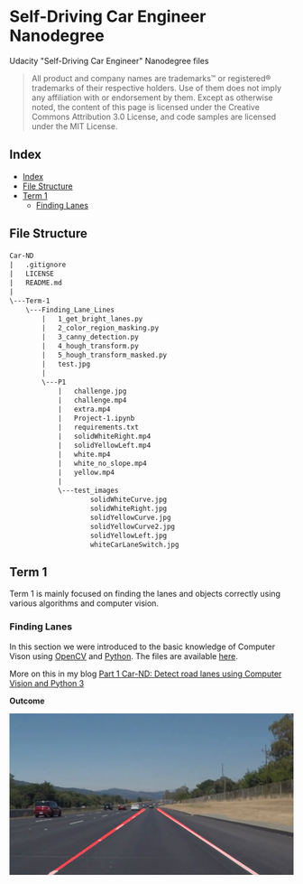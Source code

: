 # Self-Driving Car Engineer Nanodegree

Udacity "Self-Driving Car Engineer" Nanodegree files

> All product and company names are trademarks™ or registered® trademarks of their respective holders. Use of them does not imply any affiliation with or endorsement by them. Except as otherwise noted, the content of this page is licensed under the Creative Commons Attribution 3.0 License, and code samples are licensed under the MIT License.

## Index

<!-- TOC depthFrom:2 depthTo:6 withLinks:1 updateOnSave:1 orderedList:0 -->

- [Index](#index)
- [File Structure](#file-structure)
- [Term 1](#term-1)
	- [Finding Lanes](#finding-lanes)

<!-- /TOC -->

## File Structure

```
Car-ND
|   .gitignore
|   LICENSE
|   README.md
|
\---Term-1
    \---Finding_Lane_Lines
        |   1_get_bright_lanes.py
        |   2_color_region_masking.py
        |   3_canny_detection.py
        |   4_hough_transform.py
        |   5_hough_transform_masked.py
        |   test.jpg
        |
        \---P1
            |   challenge.jpg
            |   challenge.mp4
            |   extra.mp4
            |   Project-1.ipynb
            |   requirements.txt
            |   solidWhiteRight.mp4
            |   solidYellowLeft.mp4
            |   white.mp4
            |   white_no_slope.mp4
            |   yellow.mp4
            |
            \---test_images
                    solidWhiteCurve.jpg
                    solidWhiteRight.jpg
                    solidYellowCurve.jpg
                    solidYellowCurve2.jpg
                    solidYellowLeft.jpg
                    whiteCarLaneSwitch.jpg
```

## Term 1

Term 1 is mainly focused on finding the lanes and objects correctly using various algorithms and computer vision.

### Finding Lanes

In this section we were introduced to the basic knowledge of Computer Vison using [OpenCV](http://opencv.org/) and [Python](https://www.python.org/download/releases/3.0/). The files are available [here](https://github.com/akshaybabloo/Car-ND/tree/master/Term-1/Finding_Lane_Lines).

More on this in my blog [Part 1 Car-ND: Detect road lanes using Computer Vision and Python 3](https://blog.gollahalli.me/blog/29/1/2017/part-1-car-nd-detect-road-lanes-using-computer-vision-and-python)

**Outcome**

![Road lanes](https://github.com/akshaybabloo/Car-ND/raw/master/Screenshots/road_lanes.png)
